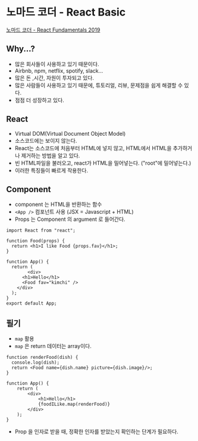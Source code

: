# 노마드 코더 - React Basic

[노마드 코더 - React Fundamentals 2019](https://www.youtube.com/watch?v=gJdHKIj0Bx4&list=PL7jH19IHhOLPp990qs8MbSsUlzKcTKuCf&index=2)

## Why...?

- 많은 회사들이 사용하고 있기 때문이다.
- Airbnb, npm, netflix, spotify, slack...
- 많은 돈 ,시간, 자원이 투자되고 있다.
- 많은 사람들이 사용하고 있기 때문에, 튜토리얼, 리뷰, 문제점을 쉽게 해결할 수 있다.
- 점점 더 성장하고 있다.

## React

- Virtual DOM(Virtual Document Object Model)
- 소스코드에는 보이지 않는다.
- React는 소스코드에 처음부터 HTML에 넣지 않고, HTML에서 HTML을 추가하거나 제거하는 방법을 알고 있다.
- 빈 HTML파일을 불러오고, react가 HTML을 밀어넣는다. ("root"에 밀어넣는다.)
- 이러한 특징들이 빠르게 작용한다.

## Component

- component 는 HTML을 반환하는 함수
- `<App />` 컴포넌트 사용 (JSX = Javascript + HTML)
- Props 는 Component 의 argument 로 들어간다.
```react
import React from "react";

function Food(props) {
  return <h1>I like Food {props.fav}</h1>;
}

function App() {
  return (
        <div>
​      <h1>Hello</h1>
​      <Food fav="kimchi" />
​    </div>
  );
}
export default App;
```

## 필기

- `map` 활용
- `map` 은 return 데이터는 array이다.
```react
function renderFood(dish) {
  console.log(dish);
  return <Food name={dish.name} picture={dish.image}/>;
}

function App() {
    return (
        <div>
            <h1>Hello</h1>
            {foodILike.map(renderFood)}
        </div>
    );
}
```
- Prop 을 인자로 받을 때, 정확한 인자를 받았는지 확인하는 단계가 필요하다.



